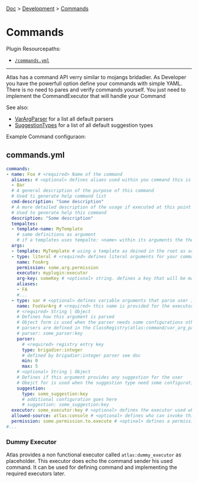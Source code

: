 [Doc](doc.md) > [Development](doc.md#development) > [Commands]()

# Commands

Plugin Resourcepaths: 
- [`/commands.yml`](#commandsyml)

---

Atlas has a command API verry similar to mojangs bridadier.
As Developer you have the powerfull option define your commands with simple YAML. There is no need to pares and verify commands yourself. You just need to implement the CommandExecutor that will handle your Command

See also:
- [VarArgParser](var_arg_parser.md) for a list all default parsers
- [SuggestionTypes](suggestion_types.md) for a list of all default suggestion types

Example Command configuraon:

## commands.yml

```yaml  
commands:
- name: Foo # <required> Name of the command
  aliases: # <optional> defines aliaes used within you command this is only applicable on the root element and literals
  - Bar
  # A general description of the purpose of this command
  # Used ti generate help command list
  cmd-description: "Some description"
  # A more detailed description of the usage if executed at this point
  # Used to generate help this command
  description: "Some description"
  tempaltes:
  - template-name: MyTemplate
    # same definitions as argument
    # if a templates uses tempalte: <name> within its arguments the theplate must be defined before this template
  args:
  - template: MyTemplate # using a template as deined in the root as argument
  - type: literal # <required> defines literal arguments for your command. literals have the same definition as the root element
    name: FooArg
    permission: some.arg.permission
    executor: myplugin:executor
    arg-key: someKey # <optional> string. defines a key that will be mapped with the name of this literal and supplied as argument to the executor
    aliases:
    - FA
    #...
  - type: var # <optional> defines variable arguments that parse user input used for your executor. var args have the same definiton as the root plus some extras
    name: FooVarArg # <required> this name is provided for the executor as key to access the parsed value
    # <required> String | Object 
    # Defines how this argument is parsed
    # Object form is used when the parser needs some configurations otherwise a string is all you need
    # parsers are defined in the ClassRegistry(atlas:command/var_arg_parser) 
    # parser: some_parser:key
    parser:
      # <required> registry entry key
      type: brigadier:integer
      # defined by brigadier:integer parser see doc
      min: 0
      max: 5 
    # <optional> String | Object
    # Defines if this argument provides any suggestion for the user
    # Obejct for is used when the suggestion type need some configuration otherwise 
    suggestion: 
      type: some_suggestion:key
      # additional configuration goes here
      # suggestion: some_suggestion:key
  executor: some_executor:key # <optional> defines the executor used when command ends at this node
  allowed-source: atlas:console # <optional> defines who can invoke this node see registry: atlas:command/source_validator
  permission: some.permission.to.execute # <optinal> defines a permission that is required to execute this node
#...
```

### Dummy Executor

Atlas provides a non functional executor called ```atlas:dummy_executor``` as placeholder.
This executor does echo the command sender his used command.
It can be used for defining command and implementing the required executors later.
